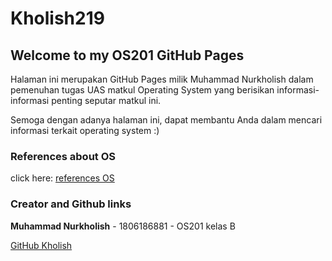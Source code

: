 # Kholish219

## Welcome to my OS201 GitHub Pages

Halaman ini merupakan GitHub Pages milik Muhammad Nurkholish dalam pemenuhan tugas UAS matkul Operating System yang berisikan informasi-informasi penting seputar matkul ini.

Semoga dengan adanya halaman ini, dapat membantu Anda dalam mencari informasi terkait operating system :)

### References about OS
click here: [references OS](URLs/)

### Creator and Github links
**Muhammad Nurkholish** - 1806186881 - OS201 kelas B

[GitHub Kholish](https://github.com/kholish219/os201)

